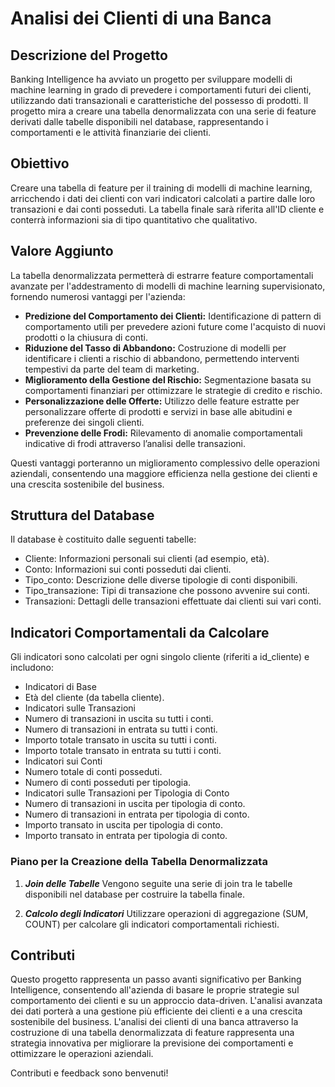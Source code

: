 # Analisi dei Clienti di una Banca

## Descrizione del Progetto

Banking Intelligence ha avviato un progetto per sviluppare modelli di machine learning in grado di prevedere i comportamenti futuri dei clienti, utilizzando dati transazionali e caratteristiche del possesso di prodotti. Il progetto mira a creare una tabella denormalizzata con una serie di feature derivati dalle tabelle disponibili nel database, rappresentando i comportamenti e le attività finanziarie dei clienti.

## Obiettivo
Creare una tabella di feature per il training di modelli di machine learning, arricchendo i dati dei clienti con vari indicatori calcolati a partire dalle loro transazioni e dai conti posseduti. La tabella finale sarà riferita all'ID cliente e conterrà informazioni sia di tipo quantitativo che qualitativo.

## Valore Aggiunto
La tabella denormalizzata permetterà di estrarre feature comportamentali avanzate per l'addestramento di modelli di machine learning supervisionato, fornendo numerosi vantaggi per l'azienda:

- **Predizione del Comportamento dei Clienti:** Identificazione di pattern di comportamento utili per prevedere azioni future come l'acquisto di nuovi prodotti o la chiusura di conti.
- **Riduzione del Tasso di Abbandono:** Costruzione di modelli per identificare i clienti a rischio di abbandono, permettendo interventi tempestivi da parte del team di marketing.
- **Miglioramento della Gestione del Rischio:** Segmentazione basata su comportamenti finanziari per ottimizzare le strategie di credito e rischio.
- **Personalizzazione delle Offerte:** Utilizzo delle feature estratte per personalizzare offerte di prodotti e servizi in base alle abitudini e preferenze dei singoli clienti.
- **Prevenzione delle Frodi:** Rilevamento di anomalie comportamentali indicative di frodi attraverso l’analisi delle transazioni.

Questi vantaggi porteranno un miglioramento complessivo delle operazioni aziendali, consentendo una maggiore efficienza nella gestione dei clienti e una crescita sostenibile del business.

## Struttura del Database
Il database è costituito dalle seguenti tabelle:

- Cliente: Informazioni personali sui clienti (ad esempio, età).
- Conto: Informazioni sui conti posseduti dai clienti.
- Tipo_conto: Descrizione delle diverse tipologie di conti disponibili.
- Tipo_transazione: Tipi di transazione che possono avvenire sui conti.
- Transazioni: Dettagli delle transazioni effettuate dai clienti sui vari conti.

## Indicatori Comportamentali da Calcolare

Gli indicatori sono calcolati per ogni singolo cliente (riferiti a id_cliente) e includono:

- Indicatori di Base
- Età del cliente (da tabella cliente).
- Indicatori sulle Transazioni
- Numero di transazioni in uscita su tutti i conti.
- Numero di transazioni in entrata su tutti i conti.
- Importo totale transato in uscita su tutti i conti.
- Importo totale transato in entrata su tutti i conti.
- Indicatori sui Conti
- Numero totale di conti posseduti.
- Numero di conti posseduti per tipologia.
- Indicatori sulle Transazioni per Tipologia di Conto
- Numero di transazioni in uscita per tipologia di conto.
- Numero di transazioni in entrata per tipologia di conto.
- Importo transato in uscita per tipologia di conto.
- Importo transato in entrata per tipologia di conto.

### Piano per la Creazione della Tabella Denormalizzata
1. ***Join delle Tabelle***
   Vengono seguite una serie di join tra le tabelle disponibili nel database per costruire la tabella finale.

2. ***Calcolo degli Indicatori***
   Utilizzare operazioni di aggregazione (SUM, COUNT) per calcolare gli indicatori comportamentali richiesti.

## Contributi
Questo progetto rappresenta un passo avanti significativo per Banking Intelligence, consentendo all'azienda di basare le proprie strategie sul comportamento dei clienti e su un approccio data-driven. L'analisi avanzata dei dati porterà a una gestione più efficiente dei clienti e a una crescita sostenibile del business.
L'analisi dei clienti di una banca attraverso la costruzione di una tabella denormalizzata di feature rappresenta una strategia innovativa per migliorare la previsione dei comportamenti e ottimizzare le operazioni aziendali.


Contributi e feedback sono benvenuti! 
